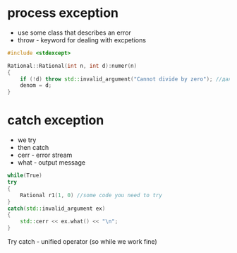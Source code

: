 # process exception

- use some class that describes an error
- throw - keyword for dealing with excpetions
```C++
#include <stdexcept>

Rational::Rational(int n, int d):numer(n)
{
	if (!d) throw std::invalid_argument("Cannot divide by zero"); //дальше невозможно без обработки
	denom = d; 
}

```
# catch exception
- we try
- then catch
- cerr - error stream
- what - output message 
```C++
while(True)
try
{
	Rational r1(1, 0) //some code you need to try
}
catch(std::invalid_argument ex)
{
	std::cerr << ex.what() << "\n";
}
```

Try catch - unified operator (so while we work fine)